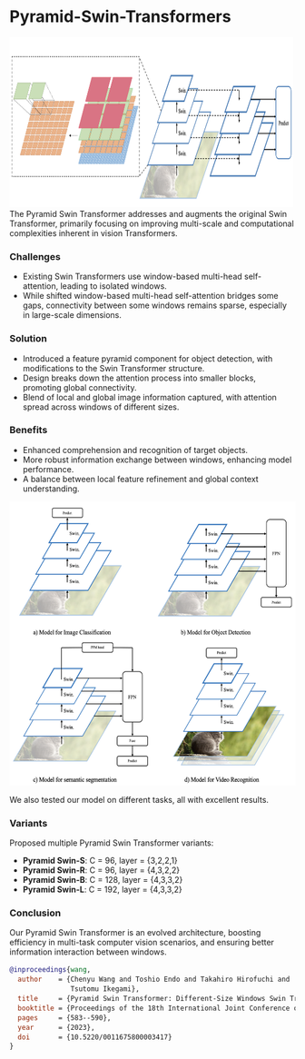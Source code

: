 # Pyramid-Swin-Transformers

<img src="/images/block.png" width="500" height="300" />
The Pyramid Swin Transformer addresses and augments the original Swin Transformer, primarily focusing on improving multi-scale and computational complexities inherent in vision Transformers.

### Challenges
- Existing Swin Transformers use window-based multi-head self-attention, leading to isolated windows.
- While shifted window-based multi-head self-attention bridges some gaps, connectivity between some windows remains sparse, especially in large-scale dimensions.

### Solution
- Introduced a feature pyramid component for object detection, with modifications to the Swin Transformer structure.
- Design breaks down the attention process into smaller blocks, promoting global connectivity.
- Blend of local and global image information captured, with attention spread across windows of different sizes.

### Benefits
- Enhanced comprehension and recognition of target objects.
- More robust information exchange between windows, enhancing model performance.
- A balance between local feature refinement and global context understanding.

<img src="/images/swin.png" width="600" height="500" />

We also tested our model on different tasks, all with excellent results.


### Variants
Proposed multiple Pyramid Swin Transformer variants:
- **Pyramid Swin-S**: C = 96, layer = {3,2,2,1}
- **Pyramid Swin-R**: C = 96, layer = {4,3,2,2}
- **Pyramid Swin-B**: C = 128, layer = {4,3,3,2}
- **Pyramid Swin-L**: C = 192, layer = {4,3,3,2}



### Conclusion
Our Pyramid Swin Transformer is an evolved architecture, boosting efficiency in multi-task computer vision scenarios, and ensuring better information interaction between windows.


```bibtex
@inproceedings{wang,
  author    = {Chenyu Wang and Toshio Endo and Takahiro Hirofuchi and
               Tsutomu Ikegami},
  title     = {Pyramid Swin Transformer: Different-Size Windows Swin Transformer for Image Classification and Object Detection},
  booktitle = {Proceedings of the 18th International Joint Conference on Computer Vision, Imaging and Computer Graphics Theory and Applications},
  pages     = {583--590},
  year      = {2023},
  doi       = {10.5220/0011675800003417}
}

```

